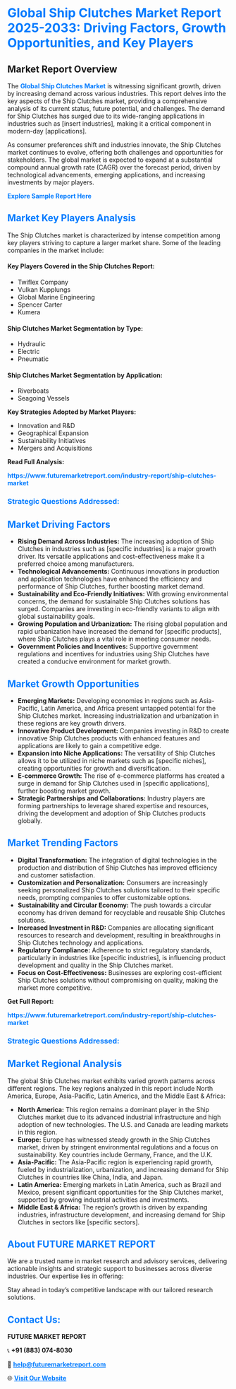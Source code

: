 <h1 style="color: #007BFF;">Global Ship Clutches Market Report 2025-2033: Driving Factors, Growth Opportunities, and Key Players</h1>

<section id="overview">
<h2>Market Report Overview</h2>
<p>The <a href="https://www.futuremarketreport.com/industry-report/ship-clutches-market" style="color: #007BFF; text-decoration: none;"><strong>Global Ship Clutches Market</strong></a> is witnessing significant growth, driven by increasing demand across various industries. This report delves into the key aspects of the Ship Clutches market, providing a comprehensive analysis of its current status, future potential, and challenges. The demand for Ship Clutches has surged due to its wide-ranging applications in industries such as [insert industries], making it a critical component in modern-day [applications].</p>
<p>As consumer preferences shift and industries innovate, the Ship Clutches market continues to evolve, offering both challenges and opportunities for stakeholders. The global market is expected to expand at a substantial compound annual growth rate (CAGR) over the forecast period, driven by technological advancements, emerging applications, and increasing investments by major players.</p>
</section>

<section id="overview">
<p><a href="https://www.futuremarketreport.com/request-sample/reportId=86777" style="color: #007BFF; text-decoration: none;"><strong>Explore Sample Report Here</strong></a></p>
</section>

<section id="key-players">
<h2 style="color: #007BFF;">Market Key Players Analysis</h2>
<p>The Ship Clutches market is characterized by intense competition among key players striving to capture a larger market share. Some of the leading companies in the market include:</p>
<h4>Key Players Covered in the Ship Clutches Report:</h4>
<ul><li>Twiflex Company</li><li>Vulkan Kupplungs</li><li>Global Marine Engineering</li><li>Spencer Carter</li><li>Kumera</li></ul>
<h4>Ship Clutches Market Segmentation by Type:</h4>
<ul><li>Hydraulic</li><li>Electric</li><li>Pneumatic</li></ul>

<h4>Ship Clutches Market Segmentation by Application:</h4>
<ul><li>Riverboats</li><li>Seagoing Vessels</li></ul>
<p><strong>Key Strategies Adopted by Market Players:</strong></p>
<ul>
<li>Innovation and R&D</li>
<li>Geographical Expansion</li>
<li>Sustainability Initiatives</li>
<li>Mergers and Acquisitions</li>
</ul>
</section>

<section>
<p><strong>Read Full Analysis: </strong></p><a href="https://www.futuremarketreport.com/industry-report/ship-clutches-market" style="color: #007BFF; text-decoration: none;"><strong>https://www.futuremarketreport.com/industry-report/ship-clutches-market</strong></a>
<h3 style="color: #007BFF;">Strategic Questions Addressed:</h3>
</section>

<section id="driving-factors">
<h2 style="color: #007BFF;">Market Driving Factors</h2>
<ul>
<li><strong>Rising Demand Across Industries:</strong> The increasing adoption of Ship Clutches in industries such as [specific industries] is a major growth driver. Its versatile applications and cost-effectiveness make it a preferred choice among manufacturers.</li>
<li><strong>Technological Advancements:</strong> Continuous innovations in production and application technologies have enhanced the efficiency and performance of Ship Clutches, further boosting market demand.</li>
<li><strong>Sustainability and Eco-Friendly Initiatives:</strong> With growing environmental concerns, the demand for sustainable Ship Clutches solutions has surged. Companies are investing in eco-friendly variants to align with global sustainability goals.</li>
<li><strong>Growing Population and Urbanization:</strong> The rising global population and rapid urbanization have increased the demand for [specific products], where Ship Clutches plays a vital role in meeting consumer needs.</li>
<li><strong>Government Policies and Incentives:</strong> Supportive government regulations and incentives for industries using Ship Clutches have created a conducive environment for market growth.</li>
</ul>
</section>

<section id="growth-opportunities">
<h2 style="color: #007BFF;">Market Growth Opportunities</h2>
<ul>
<li><strong>Emerging Markets:</strong> Developing economies in regions such as Asia-Pacific, Latin America, and Africa present untapped potential for the Ship Clutches market. Increasing industrialization and urbanization in these regions are key growth drivers.</li>
<li><strong>Innovative Product Development:</strong> Companies investing in R&D to create innovative Ship Clutches products with enhanced features and applications are likely to gain a competitive edge.</li>
<li><strong>Expansion into Niche Applications:</strong> The versatility of Ship Clutches allows it to be utilized in niche markets such as [specific niches], creating opportunities for growth and diversification.</li>
<li><strong>E-commerce Growth:</strong> The rise of e-commerce platforms has created a surge in demand for Ship Clutches used in [specific applications], further boosting market growth.</li>
<li><strong>Strategic Partnerships and Collaborations:</strong> Industry players are forming partnerships to leverage shared expertise and resources, driving the development and adoption of Ship Clutches products globally.</li>
</ul>
</section>

<section id="trending-factors">
<h2 style="color: #007BFF;">Market Trending Factors</h2>
<ul>
<li><strong>Digital Transformation:</strong> The integration of digital technologies in the production and distribution of Ship Clutches has improved efficiency and customer satisfaction.</li>
<li><strong>Customization and Personalization:</strong> Consumers are increasingly seeking personalized Ship Clutches solutions tailored to their specific needs, prompting companies to offer customizable options.</li>
<li><strong>Sustainability and Circular Economy:</strong> The push towards a circular economy has driven demand for recyclable and reusable Ship Clutches solutions.</li>
<li><strong>Increased Investment in R&D:</strong> Companies are allocating significant resources to research and development, resulting in breakthroughs in Ship Clutches technology and applications.</li>
<li><strong>Regulatory Compliance:</strong> Adherence to strict regulatory standards, particularly in industries like [specific industries], is influencing product development and quality in the Ship Clutches market.</li>
<li><strong>Focus on Cost-Effectiveness:</strong> Businesses are exploring cost-efficient Ship Clutches solutions without compromising on quality, making the market more competitive.</li>
</ul>
</section>

<section>
<p><strong>Get Full Report: </strong></p><a href="https://www.futuremarketreport.com/industry-report/ship-clutches-market" style="color: #007BFF; text-decoration: none;"><strong>https://www.futuremarketreport.com/industry-report/ship-clutches-market</strong></a>
<h3 style="color: #007BFF;">Strategic Questions Addressed:</h3>
</section>


<section id="regional-analysis">
<h2 style="color: #007BFF;">Market Regional Analysis</h2>
<p>The global Ship Clutches market exhibits varied growth patterns across different regions. The key regions analyzed in this report include North America, Europe, Asia-Pacific, Latin America, and the Middle East & Africa:</p>
<ul>
<li><strong>North America:</strong> This region remains a dominant player in the Ship Clutches market due to its advanced industrial infrastructure and high adoption of new technologies. The U.S. and Canada are leading markets in this region.</li>
<li><strong>Europe:</strong> Europe has witnessed steady growth in the Ship Clutches market, driven by stringent environmental regulations and a focus on sustainability. Key countries include Germany, France, and the U.K.</li>
<li><strong>Asia-Pacific:</strong> The Asia-Pacific region is experiencing rapid growth, fueled by industrialization, urbanization, and increasing demand for Ship Clutches in countries like China, India, and Japan.</li>
<li><strong>Latin America:</strong> Emerging markets in Latin America, such as Brazil and Mexico, present significant opportunities for the Ship Clutches market, supported by growing industrial activities and investments.</li>
<li><strong>Middle East & Africa:</strong> The region’s growth is driven by expanding industries, infrastructure development, and increasing demand for Ship Clutches in sectors like [specific sectors].</li>
</ul>
</section>

<footer>
<h2 style="color: #007BFF;">About FUTURE MARKET REPORT</h2>
<p>We are a trusted name in market research and advisory services, delivering actionable insights and strategic support to businesses across diverse industries. Our expertise lies in offering:</p>

<p>Stay ahead in today’s competitive landscape with our tailored research solutions.</p>

<h2 style="color: #007BFF;">Contact Us:</h2>
<p><strong>FUTURE MARKET REPORT</strong></p>
<p>📞 <strong>+91 (883) 074-8030</strong></p>
<p>📧 <strong><a href="mailto:help@futuremarketreport.com" style="color: #007BFF;">help@futuremarketreport.com</a></strong></p>
<p>🌐 <strong><a href="https://www.futuremarketreport.com/" style="color: #007BFF;">Visit Our Website</a></strong></p>
</footer>